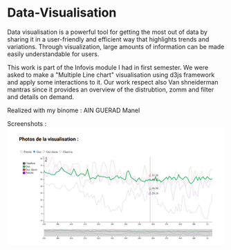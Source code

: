 # Data-Visualisation

Data visualisation is a powerful tool for getting the most out of data by sharing it in a user-friendly and efficient way that highlights trends and variations. Through visualization, large amounts of information can be made easily understandable for users. 

This work is part of the Infovis module I had in first semester. We were asked to make a "Multiple Line chart" visualisation using d3js framework and apply some interactions to it.
Our work respect also Van shneiderman mantras since it provides an overview of the distrubtion, zomm and filter and details on demand.

Realized with my binome : AIN GUERAD Manel

Screenshots :
![chart1.png](https://github.com/SalimaMamma/Data-Visualisation/blob/ba363a24f9c8d3255ec79626fde7429e6721d030/chart1.PNG)

